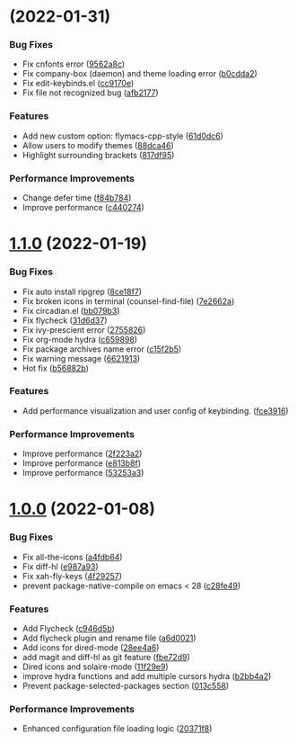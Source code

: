 # [](https://github.com/FlyfishO25/.emacs.d/compare/v1.1.0...v) (2022-01-31)


### Bug Fixes

* Fix cnfonts error ([9562a8c](https://github.com/FlyfishO25/.emacs.d/commit/9562a8cfd0ba410a7033ad8f281030c5040bf143))
* Fix company-box (daemon) and theme loading error ([b0cdda2](https://github.com/FlyfishO25/.emacs.d/commit/b0cdda2d900a22624e7e1fa7bfbbcf6bd62011ef))
* Fix edit-keybinds.el ([cc9170e](https://github.com/FlyfishO25/.emacs.d/commit/cc9170e3d88d6eff6425ae55ca369110f3b73e7a))
* Fix file not recognized bug ([afb2177](https://github.com/FlyfishO25/.emacs.d/commit/afb21775b73f9e8c95324b6f2e3ec8262b9e20b2))


### Features

* Add new custom option: flymacs-cpp-style ([61d0dc6](https://github.com/FlyfishO25/.emacs.d/commit/61d0dc6104d65a2b6c819608f49494cef5c64e54))
* Allow users to modify themes ([88dca46](https://github.com/FlyfishO25/.emacs.d/commit/88dca46ac7fc07fa4ce3318fd9f389c4065f1052))
* Highlight surrounding brackets ([817df95](https://github.com/FlyfishO25/.emacs.d/commit/817df95a6663315b4c7a751fe155ee3a439ff1bd))


### Performance Improvements

* Change defer time ([f84b784](https://github.com/FlyfishO25/.emacs.d/commit/f84b78491ce43fb0807039b7bbc3a73d47116680))
* Improve performance ([c440274](https://github.com/FlyfishO25/.emacs.d/commit/c4402740aa488e5a308a0572307b57d2f7fc7015))



# [1.1.0](https://github.com/FlyfishO25/.emacs.d/compare/v1.0.0...v1.1.0) (2022-01-19)


### Bug Fixes

* Fix auto install ripgrep ([8ce18f7](https://github.com/FlyfishO25/.emacs.d/commit/8ce18f7d84b4457b21a81c72dd1d2055ae3234c6))
* Fix broken icons in terminal (counsel-find-file) ([7e2662a](https://github.com/FlyfishO25/.emacs.d/commit/7e2662a51f6c60b7f6450d0eecae5245fe89e062))
* Fix circadian.el ([bb079b3](https://github.com/FlyfishO25/.emacs.d/commit/bb079b358686dc16dee83e618135ddca6f90b90a))
* Fix flycheck ([31d6d37](https://github.com/FlyfishO25/.emacs.d/commit/31d6d373a26088c202d78a5630cba51940aab82c))
* Fix ivy-prescient error ([2755826](https://github.com/FlyfishO25/.emacs.d/commit/275582668d5721bfe87f009900be040a5127e3bd))
* Fix org-mode hydra ([c659898](https://github.com/FlyfishO25/.emacs.d/commit/c659898f18e39d9b4e7d8942eea62f19e730007e))
* Fix package archives name error ([c15f2b5](https://github.com/FlyfishO25/.emacs.d/commit/c15f2b59a3843d7499c1f896d2d700df3964d220))
* Fix warning message ([6621913](https://github.com/FlyfishO25/.emacs.d/commit/66219134d7ffaf75bbf26c7897f2aff64bb1952c))
* Hot fix ([b56882b](https://github.com/FlyfishO25/.emacs.d/commit/b56882b4059a8c281c6f1aa0c7b02f6d6016c55a))


### Features

* Add performance visualization and user config of keybinding. ([fce3916](https://github.com/FlyfishO25/.emacs.d/commit/fce391643329cc180ef0381d15f7789978f2152f))


### Performance Improvements

* Improve performance ([2f223a2](https://github.com/FlyfishO25/.emacs.d/commit/2f223a2294592591d83ec804adde96fa13fdcef8))
* Improve performance ([e813b8f](https://github.com/FlyfishO25/.emacs.d/commit/e813b8f624ed513a9e94aaabc6a77b8168d7c304))
* Improve performance ([53253a3](https://github.com/FlyfishO25/.emacs.d/commit/53253a3bf0a3337d0ef5a30e9e24750617ef8ad2))



# [1.0.0](https://github.com/FlyfishO25/.emacs.d/compare/fbe72d9b7605d49b99776cb4b725a522f3e0953d...v1.0.0) (2022-01-08)


### Bug Fixes

* Fix all-the-icons ([a4fdb64](https://github.com/FlyfishO25/.emacs.d/commit/a4fdb648938b2411729297b4e41cdfe8385a629f))
* Fix diff-hl ([e987a93](https://github.com/FlyfishO25/.emacs.d/commit/e987a93d1a956348e5a9f193912b6eb724c13070))
* Fix xah-fly-keys ([4f29257](https://github.com/FlyfishO25/.emacs.d/commit/4f292575b3d29a5dedb736c541dc67f76d244f94))
* prevent package-native-compile on emacs < 28 ([c28fe49](https://github.com/FlyfishO25/.emacs.d/commit/c28fe4964933dc1de26513d3de1ac8c9f233ed0b))


### Features

* Add Flycheck ([c946d5b](https://github.com/FlyfishO25/.emacs.d/commit/c946d5b395cc514c6001ca88bc49f96b1d02cfce))
* Add flycheck plugin and rename file ([a6d0021](https://github.com/FlyfishO25/.emacs.d/commit/a6d0021bde798d72b4cbd15a94d532bffd77c710))
* Add icons for dired-mode ([28ee4a6](https://github.com/FlyfishO25/.emacs.d/commit/28ee4a6a5ee161bc5d184745ae1822e042221c1e))
* add magit and diff-hl as git feature ([fbe72d9](https://github.com/FlyfishO25/.emacs.d/commit/fbe72d9b7605d49b99776cb4b725a522f3e0953d))
* Dired icons and solaire-mode ([11f29e9](https://github.com/FlyfishO25/.emacs.d/commit/11f29e947803e1630e0eac778167ba4590637abc))
* improve hydra functions and add multiple cursors hydra ([b2bb4a2](https://github.com/FlyfishO25/.emacs.d/commit/b2bb4a2ea3fa4e6006d0adf27ed54123e531dbb4))
* Prevent package-selected-packages section ([013c558](https://github.com/FlyfishO25/.emacs.d/commit/013c558884a78e3e3fee2beb07284dbfc0011e24))


### Performance Improvements

* Enhanced configuration file loading logic ([20371f8](https://github.com/FlyfishO25/.emacs.d/commit/20371f837ea7a877abd2ab1d837043457f002329))




